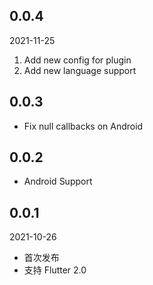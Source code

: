 ## 0.0.4
2021-11-25

1. Add new config for plugin
2. Add new language support

## 0.0.3

* Fix null callbacks on Android

## 0.0.2

* Android Support

## 0.0.1

2021-10-26

* 首次发布
* 支持 Flutter 2.0
